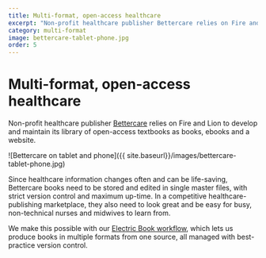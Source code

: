 ```yaml
---
title: Multi-format, open-access healthcare
excerpt: "Non-profit healthcare publisher Bettercare relies on Fire and Lion to develop and maintain its library of open-access textbooks as books, ebooks and a website."
category: multi-format
image: bettercare-tablet-phone.jpg
order: 5
---
```


# Multi-format, open-access healthcare

Non-profit healthcare publisher [Bettercare](http://bettercare.co.za) relies on Fire and Lion to develop and maintain its library of open-access textbooks as books, ebooks and a website.

![Bettercare on tablet and phone]({{ site.baseurl}}/images/bettercare-tablet-phone.jpg)

Since healthcare information changes often and can be life-saving, Bettercare books need to be stored and edited in single master files, with strict version control and maximum up-time. In a competitive healthcare-publishing marketplace, they also need to look great and be easy for busy, non-technical nurses and midwives to learn from.

We make this possible with our [Electric Book workflow](http://electricbook.works), which lets us produce books in multiple formats from one source, all managed with best-practice version control.

